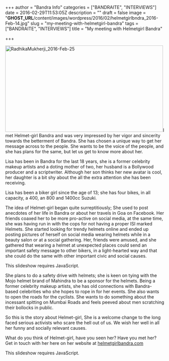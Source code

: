 +++
author = "Bandra Info"
categories = ["BANDRAITE", "INTERVIEWS"]
date = 2016-02-29T11:53:05Z
description = ""
draft = false
image = "__GHOST_URL__/content/images/wordpress/2016/02/helmetgirlbndra_2016-Feb-14.jpg"
slug = "my-meeting-with-helmetgirl-bandra"
tags = ["BANDRAITE", "INTERVIEWS"]
title = "My meeting with Helmetgirl Bandra"

+++


<p><img loading="lazy" class="aligncenter size-medium wp-image-8914" src="https://i1.wp.com/bandra.info/wp-content/uploads/2016/02/RadhikaMukherji_2016-Feb-25.jpg?resize=500%2C274&#038;ssl=1" alt="RadhikaMukherji_2016-Feb-25" width="500" height="274" data-recalc-dims="1" />I met Helmet-girl Bandra and was very impressed by her vigor and sincerity towards the betterment of Bandra. She has chosen a unique way to get her message across to the people. She wants to be the voice of the people, and she has plans for the same, but let us get to know more about her.</p>
<p>Lisa has been in Bandra for the last 18 years, she is a former celebrity makeup artists and a doting mother of two, her husband is a Bollywood producer and a scriptwriter. Although her son thinks her new avatar is cool, her daughter is a bit shy about the all the extra attention she has been receiving.</p>
<p>Lisa has been a biker girl since the age of 13; she has four bikes, in all capacity, a 400, an 800 and 1400cc Suzuki.</p>
<p>The idea of Helmet-girl began quite surreptitiously; She used to post anecdotes of her life in Bandra or about her travels in Goa on Facebook. Her friends coaxed her to be more pro-active on social media, at the same time, she was having run in with the cops for not having a proper ISI marked Helmets. She started looking for trendy helmets online and ended up posting pictures of herself on social media wearing helmets while in a beauty salon or at a social gathering. Her, friends were amused, and she gathered that wearing a helmet at unexpected places could send an important safety message to other bikers, in a light-hearted way and that she could do the same with other important civic and social causes.</p>
<p><p class="jetpack-slideshow-noscript robots-nocontent">This slideshow requires JavaScript.</p><div id="gallery-8913-138-slideshow" class="slideshow-window jetpack-slideshow slideshow-black" data-trans="fade" data-autostart="1" data-gallery="[{&quot;src&quot;:&quot;https:\/\/bandra.info\/wp-content\/uploads\/2016\/02\/ElliAvram_2016-Feb-16.jpg&quot;,&quot;id&quot;:&quot;8915&quot;,&quot;title&quot;:&quot;ElliAvram_2016-Feb-16&quot;,&quot;alt&quot;:&quot;&quot;,&quot;caption&quot;:&quot;&quot;,&quot;itemprop&quot;:&quot;image&quot;},{&quot;src&quot;:&quot;https:\/\/bandra.info\/wp-content\/uploads\/2016\/02\/helmetgirlbndra_2016-Feb-01.jpg&quot;,&quot;id&quot;:&quot;8916&quot;,&quot;title&quot;:&quot;helmetgirlbndra_2016-Feb-01&quot;,&quot;alt&quot;:&quot;&quot;,&quot;caption&quot;:&quot;&quot;,&quot;itemprop&quot;:&quot;image&quot;},{&quot;src&quot;:&quot;https:\/\/bandra.info\/wp-content\/uploads\/2016\/02\/helmetgirlbndra_2016-Feb-04.jpg&quot;,&quot;id&quot;:&quot;8917&quot;,&quot;title&quot;:&quot;helmetgirlbndra_2016-Feb-04&quot;,&quot;alt&quot;:&quot;&quot;,&quot;caption&quot;:&quot;&quot;,&quot;itemprop&quot;:&quot;image&quot;},{&quot;src&quot;:&quot;https:\/\/bandra.info\/wp-content\/uploads\/2016\/02\/helmetgirlbndra_2016-Feb-05.jpg&quot;,&quot;id&quot;:&quot;8918&quot;,&quot;title&quot;:&quot;helmetgirlbndra_2016-Feb-05&quot;,&quot;alt&quot;:&quot;&quot;,&quot;caption&quot;:&quot;&quot;,&quot;itemprop&quot;:&quot;image&quot;},{&quot;src&quot;:&quot;https:\/\/bandra.info\/wp-content\/uploads\/2016\/02\/helmetgirlbndra_2016-Feb-06-1.jpg&quot;,&quot;id&quot;:&quot;8919&quot;,&quot;title&quot;:&quot;helmetgirlbndra_2016-Feb-06 1&quot;,&quot;alt&quot;:&quot;&quot;,&quot;caption&quot;:&quot;&quot;,&quot;itemprop&quot;:&quot;image&quot;},{&quot;src&quot;:&quot;https:\/\/bandra.info\/wp-content\/uploads\/2016\/02\/helmetgirlbndra_2016-Feb-06-2.jpg&quot;,&quot;id&quot;:&quot;8920&quot;,&quot;title&quot;:&quot;helmetgirlbndra_2016-Feb-06 2&quot;,&quot;alt&quot;:&quot;&quot;,&quot;caption&quot;:&quot;&quot;,&quot;itemprop&quot;:&quot;image&quot;},{&quot;src&quot;:&quot;https:\/\/bandra.info\/wp-content\/uploads\/2016\/02\/helmetgirlbndra_2016-Feb-06.jpg&quot;,&quot;id&quot;:&quot;8921&quot;,&quot;title&quot;:&quot;helmetgirlbndra_2016-Feb-06&quot;,&quot;alt&quot;:&quot;&quot;,&quot;caption&quot;:&quot;&quot;,&quot;itemprop&quot;:&quot;image&quot;},{&quot;src&quot;:&quot;https:\/\/bandra.info\/wp-content\/uploads\/2016\/02\/helmetgirlbndra_2016-Feb-08.jpg&quot;,&quot;id&quot;:&quot;8922&quot;,&quot;title&quot;:&quot;helmetgirlbndra_2016-Feb-08&quot;,&quot;alt&quot;:&quot;&quot;,&quot;caption&quot;:&quot;&quot;,&quot;itemprop&quot;:&quot;image&quot;},{&quot;src&quot;:&quot;https:\/\/bandra.info\/wp-content\/uploads\/2016\/02\/helmetgirlbndra_2016-Feb-09.jpg&quot;,&quot;id&quot;:&quot;8923&quot;,&quot;title&quot;:&quot;helmetgirlbndra_2016-Feb-09&quot;,&quot;alt&quot;:&quot;&quot;,&quot;caption&quot;:&quot;&quot;,&quot;itemprop&quot;:&quot;image&quot;},{&quot;src&quot;:&quot;https:\/\/bandra.info\/wp-content\/uploads\/2016\/02\/helmetgirlbndra_2016-Feb-12.jpg&quot;,&quot;id&quot;:&quot;8924&quot;,&quot;title&quot;:&quot;helmetgirlbndra_2016-Feb-12&quot;,&quot;alt&quot;:&quot;&quot;,&quot;caption&quot;:&quot;&quot;,&quot;itemprop&quot;:&quot;image&quot;},{&quot;src&quot;:&quot;https:\/\/bandra.info\/wp-content\/uploads\/2016\/02\/helmetgirlbndra_2016-Feb-14-1.jpg&quot;,&quot;id&quot;:&quot;8925&quot;,&quot;title&quot;:&quot;helmetgirlbndra_2016-Feb-14 1&quot;,&quot;alt&quot;:&quot;&quot;,&quot;caption&quot;:&quot;&quot;,&quot;itemprop&quot;:&quot;image&quot;},{&quot;src&quot;:&quot;https:\/\/bandra.info\/wp-content\/uploads\/2016\/02\/helmetgirlbndra_2016-Feb-14-2.jpg&quot;,&quot;id&quot;:&quot;8926&quot;,&quot;title&quot;:&quot;helmetgirlbndra_2016-Feb-14 2&quot;,&quot;alt&quot;:&quot;&quot;,&quot;caption&quot;:&quot;&quot;,&quot;itemprop&quot;:&quot;image&quot;},{&quot;src&quot;:&quot;https:\/\/bandra.info\/wp-content\/uploads\/2016\/02\/helmetgirlbndra_2016-Feb-14-3.jpg&quot;,&quot;id&quot;:&quot;8927&quot;,&quot;title&quot;:&quot;helmetgirlbndra_2016-Feb-14 3&quot;,&quot;alt&quot;:&quot;&quot;,&quot;caption&quot;:&quot;&quot;,&quot;itemprop&quot;:&quot;image&quot;},{&quot;src&quot;:&quot;https:\/\/bandra.info\/wp-content\/uploads\/2016\/02\/helmetgirlbndra_2016-Feb-14.jpg&quot;,&quot;id&quot;:&quot;8928&quot;,&quot;title&quot;:&quot;helmetgirlbndra_2016-Feb-14&quot;,&quot;alt&quot;:&quot;&quot;,&quot;caption&quot;:&quot;&quot;,&quot;itemprop&quot;:&quot;image&quot;},{&quot;src&quot;:&quot;https:\/\/bandra.info\/wp-content\/uploads\/2016\/02\/helmetgirlbndra_2016-Feb-15-1.jpg&quot;,&quot;id&quot;:&quot;8929&quot;,&quot;title&quot;:&quot;helmetgirlbndra_2016-Feb-15 1&quot;,&quot;alt&quot;:&quot;&quot;,&quot;caption&quot;:&quot;&quot;,&quot;itemprop&quot;:&quot;image&quot;},{&quot;src&quot;:&quot;https:\/\/bandra.info\/wp-content\/uploads\/2016\/02\/helmetgirlbndra_2016-Feb-15.jpg&quot;,&quot;id&quot;:&quot;8930&quot;,&quot;title&quot;:&quot;helmetgirlbndra_2016-Feb-15&quot;,&quot;alt&quot;:&quot;&quot;,&quot;caption&quot;:&quot;&quot;,&quot;itemprop&quot;:&quot;image&quot;},{&quot;src&quot;:&quot;https:\/\/bandra.info\/wp-content\/uploads\/2016\/02\/helmetgirlbndra_2016-Feb-22.jpg&quot;,&quot;id&quot;:&quot;8931&quot;,&quot;title&quot;:&quot;helmetgirlbndra_2016-Feb-22&quot;,&quot;alt&quot;:&quot;&quot;,&quot;caption&quot;:&quot;&quot;,&quot;itemprop&quot;:&quot;image&quot;},{&quot;src&quot;:&quot;https:\/\/bandra.info\/wp-content\/uploads\/2016\/02\/helmetgirlbndra_2016-Feb-23.jpg&quot;,&quot;id&quot;:&quot;8932&quot;,&quot;title&quot;:&quot;helmetgirlbndra_2016-Feb-23&quot;,&quot;alt&quot;:&quot;&quot;,&quot;caption&quot;:&quot;&quot;,&quot;itemprop&quot;:&quot;image&quot;},{&quot;src&quot;:&quot;https:\/\/bandra.info\/wp-content\/uploads\/2016\/02\/helmetgirlbndra_2016-Feb-25-1.jpg&quot;,&quot;id&quot;:&quot;8933&quot;,&quot;title&quot;:&quot;helmetgirlbndra_2016-Feb-25 1&quot;,&quot;alt&quot;:&quot;&quot;,&quot;caption&quot;:&quot;&quot;,&quot;itemprop&quot;:&quot;image&quot;},{&quot;src&quot;:&quot;https:\/\/bandra.info\/wp-content\/uploads\/2016\/02\/helmetgirlbndra_2016-Feb-25.jpg&quot;,&quot;id&quot;:&quot;8934&quot;,&quot;title&quot;:&quot;helmetgirlbndra_2016-Feb-25&quot;,&quot;alt&quot;:&quot;&quot;,&quot;caption&quot;:&quot;&quot;,&quot;itemprop&quot;:&quot;image&quot;},{&quot;src&quot;:&quot;https:\/\/bandra.info\/wp-content\/uploads\/2016\/02\/helmetgirlbndra_2016-Feb-26-1.jpg&quot;,&quot;id&quot;:&quot;8935&quot;,&quot;title&quot;:&quot;helmetgirlbndra_2016-Feb-26 1&quot;,&quot;alt&quot;:&quot;&quot;,&quot;caption&quot;:&quot;&quot;,&quot;itemprop&quot;:&quot;image&quot;},{&quot;src&quot;:&quot;https:\/\/bandra.info\/wp-content\/uploads\/2016\/02\/helmetgirlbndra_2016-Feb-26.jpg&quot;,&quot;id&quot;:&quot;8936&quot;,&quot;title&quot;:&quot;helmetgirlbndra_2016-Feb-26&quot;,&quot;alt&quot;:&quot;&quot;,&quot;caption&quot;:&quot;&quot;,&quot;itemprop&quot;:&quot;image&quot;},{&quot;src&quot;:&quot;https:\/\/bandra.info\/wp-content\/uploads\/2016\/02\/helmetgirlbndra_2016-Feb-27.jpg&quot;,&quot;id&quot;:&quot;8937&quot;,&quot;title&quot;:&quot;helmetgirlbndra_2016-Feb-27&quot;,&quot;alt&quot;:&quot;&quot;,&quot;caption&quot;:&quot;&quot;,&quot;itemprop&quot;:&quot;image&quot;},{&quot;src&quot;:&quot;https:\/\/bandra.info\/wp-content\/uploads\/2016\/02\/minimathur_2016-Feb-28.jpg&quot;,&quot;id&quot;:&quot;8938&quot;,&quot;title&quot;:&quot;minimathur_2016-Feb-28&quot;,&quot;alt&quot;:&quot;&quot;,&quot;caption&quot;:&quot;&quot;,&quot;itemprop&quot;:&quot;image&quot;}]" itemscope itemtype="https://schema.org/ImageGallery"></div></p>
<p>She plans to do a safety drive with helmets; she is keen on tying with the Mojo helmet brand of Mahindra to be a sponsor for the helmets. Being a former celebrity makeup artists, she has old connections with Bandra-based celebrities who she hopes to rope in for her events. She also wants to open the roads for the cyclists. She wants to do something about the incessant spitting on Mumbai Roads and feels peeved about men scratching their bollocks in public.</p>
<p>So this is the story about Helmet-girl, She is a welcome change to the long faced serious activists who scare the hell out of us. We wish her well in all her funny and socially relevant causes.</p>
<p>What do you think of Helmet-girl, have you seen her? Have you met her? Get in touch with her here on her website at <a href="https://helmetgirlbandra.com">helmetgirlbandra.com</a></p>
<p><p class="jetpack-slideshow-noscript robots-nocontent">This slideshow requires JavaScript.</p><div id="gallery-8913-139-slideshow" class="slideshow-window jetpack-slideshow slideshow-black" data-trans="fade" data-autostart="1" data-gallery="[{&quot;src&quot;:&quot;https:\/\/bandra.info\/wp-content\/uploads\/2016\/02\/IMG_3570.jpg&quot;,&quot;id&quot;:&quot;8943&quot;,&quot;title&quot;:&quot;IMG_3570&quot;,&quot;alt&quot;:&quot;&quot;,&quot;caption&quot;:&quot;&quot;,&quot;itemprop&quot;:&quot;image&quot;},{&quot;src&quot;:&quot;https:\/\/bandra.info\/wp-content\/uploads\/2016\/02\/IMG_3595.jpg&quot;,&quot;id&quot;:&quot;8944&quot;,&quot;title&quot;:&quot;IMG_3595&quot;,&quot;alt&quot;:&quot;&quot;,&quot;caption&quot;:&quot;&quot;,&quot;itemprop&quot;:&quot;image&quot;},{&quot;src&quot;:&quot;https:\/\/bandra.info\/wp-content\/uploads\/2016\/02\/IMG_3638.jpg&quot;,&quot;id&quot;:&quot;8945&quot;,&quot;title&quot;:&quot;IMG_3638&quot;,&quot;alt&quot;:&quot;&quot;,&quot;caption&quot;:&quot;&quot;,&quot;itemprop&quot;:&quot;image&quot;},{&quot;src&quot;:&quot;https:\/\/bandra.info\/wp-content\/uploads\/2016\/02\/IMG_3674.jpg&quot;,&quot;id&quot;:&quot;8946&quot;,&quot;title&quot;:&quot;IMG_3674&quot;,&quot;alt&quot;:&quot;&quot;,&quot;caption&quot;:&quot;&quot;,&quot;itemprop&quot;:&quot;image&quot;},{&quot;src&quot;:&quot;https:\/\/bandra.info\/wp-content\/uploads\/2016\/02\/IMG_3789.jpg&quot;,&quot;id&quot;:&quot;8947&quot;,&quot;title&quot;:&quot;IMG_3789&quot;,&quot;alt&quot;:&quot;&quot;,&quot;caption&quot;:&quot;&quot;,&quot;itemprop&quot;:&quot;image&quot;},{&quot;src&quot;:&quot;https:\/\/bandra.info\/wp-content\/uploads\/2016\/02\/IMG_3812.jpg&quot;,&quot;id&quot;:&quot;8948&quot;,&quot;title&quot;:&quot;IMG_3812&quot;,&quot;alt&quot;:&quot;&quot;,&quot;caption&quot;:&quot;&quot;,&quot;itemprop&quot;:&quot;image&quot;},{&quot;src&quot;:&quot;https:\/\/bandra.info\/wp-content\/uploads\/2016\/02\/IMG_3817.jpg&quot;,&quot;id&quot;:&quot;8949&quot;,&quot;title&quot;:&quot;IMG_3817&quot;,&quot;alt&quot;:&quot;&quot;,&quot;caption&quot;:&quot;&quot;,&quot;itemprop&quot;:&quot;image&quot;},{&quot;src&quot;:&quot;https:\/\/bandra.info\/wp-content\/uploads\/2016\/02\/IMG_3831.jpg&quot;,&quot;id&quot;:&quot;8950&quot;,&quot;title&quot;:&quot;IMG_3831&quot;,&quot;alt&quot;:&quot;&quot;,&quot;caption&quot;:&quot;&quot;,&quot;itemprop&quot;:&quot;image&quot;}]" itemscope itemtype="https://schema.org/ImageGallery"></div></p>
<p>&nbsp;</p>



